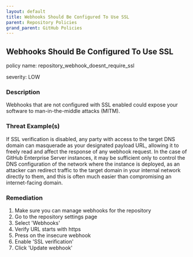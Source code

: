 ```yaml
---
layout: default
title: Webhooks Should Be Configured To Use SSL
parent: Repository Policies
grand_parent: GitHub Policies
---
```



## Webhooks Should Be Configured To Use SSL
policy name: repository_webhook_doesnt_require_ssl

severity: LOW

### Description
Webhooks that are not configured with SSL enabled could expose your software to man-in-the-middle attacks (MITM).

### Threat Example(s)
If SSL verification is disabled, any party with access to the target DNS domain can masquerade as your designated payload URL, allowing it to freely read and affect the response of any webhook request.
In the case of GitHub Enterprise Server instances, it may be sufficient only to control the DNS configuration of the network where the instance is deployed, as an attacker can redirect traffic to the target domain in your internal network directly to them, and this is often much easier than compromising an internet-facing domain.



### Remediation
1. Make sure you can manage webhooks for the repository
2. Go to the repository settings page
3. Select 'Webhooks'
4. Verify URL starts with https
5. Press on the insecure webhook
6. Enable 'SSL verification'
7. Click 'Update webhook'



